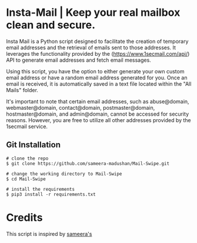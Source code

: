 # Insta-Mail | Keep your real mailbox clean and secure. 

Insta Mail is a Python script designed to facilitate the creation of temporary email addresses and the retrieval of emails sent to those addresses. It leverages the functionality provided by the (https://www.1secmail.com/api/) API to generate email addresses and fetch email messages.

Using this script, you have the option to either generate your own custom email address or have a random email address generated for you. Once an email is received, it is automatically saved in a text file located within the "All Mails" folder.

It's important to note that certain email addresses, such as abuse@domain, webmaster@domain, contact@domain, postmaster@domain, hostmaster@domain, and admin@domain, cannot be accessed for security reasons. However, you are free to utilize all other addresses provided by the 1secmail service.

## Git Installation
```
# clone the repo
$ git clone https://github.com/sameera-madushan/Mail-Swipe.git

# change the working directory to Mail-Swipe
$ cd Mail-Swipe

# install the requirements
$ pip3 install -r requirements.txt
```

# Credits
This script is inspired by [sameera's](https://github.com/sameera-madushan)  

